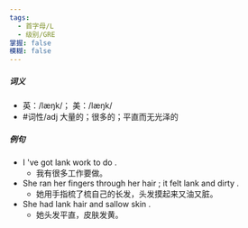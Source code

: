 ```yaml
---
tags:
  - 首字母/L
  - 级别/GRE
掌握: false
模糊: false
---
```

##### 词义
- 英：/læŋk/； 美：/læŋk/
- #词性/adj  大量的；很多的；平直而无光泽的
##### 例句
- I 've got lank work to do .
	- 我有很多工作要做。
- She ran her fingers through her hair ; it felt lank and dirty .
	- 她用手指梳了梳自己的长发，头发摸起来又油又脏。
- She had lank hair and sallow skin .
	- 她头发平直，皮肤发黄。
